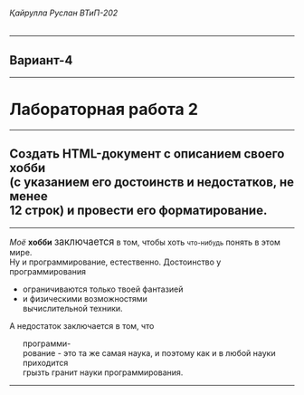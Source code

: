 <!DOCTYPE html>
<html lang="en">
	<head>
		<meta charset="UTF-8">
		<title>ВТиП-202_Қайрулла_лр1</title>
	</head>
	<body>
		<H6>Қайрулла Руслан ВТиП-202</H6>
		<hr>
		<H2>Вариант-4</H2>
		<hr>
		<H1>Лабораторная работа 2</H1>
		<hr>
		<H2>Создать HTML-документ с описанием своего хобби<br> (с указанием его достоинств и недостатков, не менее<br> 12 строк) и провести его форматирование.</H2>
<hr>
		<p>
		<em>Моё</em>
		 <b>хобби</b> <big>заключается</big> в том, чтобы хоть <small>что-нибудь</small> понять в этом мире.<br>
		Ну и программирование, естественно. Достоинство у программирования<br>
		<ul>
		 <li>ограничиваются только твоей фантазией
		<li>и физическими возможностями<br>
		 вычислительной техники.
		</ul>
		 А недостаток заключается в том, что
		<ul>
		 программи-<br>
		рование - это та же самая наука, и поэтому как и в любой науки приходится<br>
		 грызть гранит науки программирования.
		</ul></p>
		<hr>
	</body>
</html>
